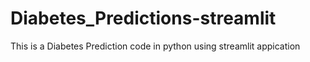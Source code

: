 # Diabetes_Predictions-streamlit

This is a Diabetes Prediction code in python using streamlit appication
